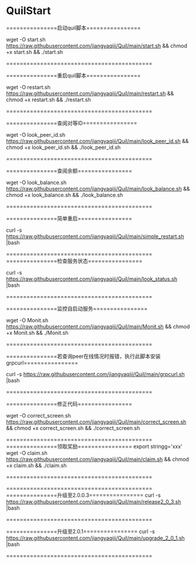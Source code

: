 # QuilStart

===============启动quil脚本================

wget -O start.sh https://raw.githubusercontent.com/jiangyaqiii/Quil/main/start.sh && chmod +x start.sh && ./start.sh

===========================================

===============重启quil脚本================

wget -O restart.sh https://raw.githubusercontent.com/jiangyaqiii/Quil/main/restart.sh && chmod +x restart.sh && ./restart.sh

===========================================

===============查阅对等ID================

wget -O look_peer_id.sh https://raw.githubusercontent.com/jiangyaqiii/Quil/main/look_peer_id.sh && chmod +x look_peer_id.sh && ./look_peer_id.sh

===========================================

===============查阅余额================

wget -O look_balance.sh https://raw.githubusercontent.com/jiangyaqiii/Quil/main/look_balance.sh && chmod +x look_balance.sh && ./look_balance.sh

===========================================

===============简单重启================

curl -s https://raw.githubusercontent.com/jiangyaqiii/Quil/main/simple_restart.sh |bash

===========================================
===============检查服务状态================

curl -s https://raw.githubusercontent.com/jiangyaqiii/Quil/main/look_status.sh |bash

===========================================

===============监控自启动服务================

wget -O Monit.sh https://raw.githubusercontent.com/jiangyaqiii/Quil/main/Monit.sh && chmod +x Monit.sh && ./Monit.sh

===========================================

===============若查询peer在线情况时报错，执行此脚本安装grpcurl================

curl -s https://raw.githubusercontent.com/jiangyaqiii/Quil/main/grpcurl.sh |bash

===========================================

===============修正代码================

wget -O correct_screen.sh https://raw.githubusercontent.com/jiangyaqiii/Quil/main/correct_screen.sh && chmod +x correct_screen.sh && ./correct_screen.sh

===========================================
===============领取奖励================
export stringg='xxx'
wget -O claim.sh https://raw.githubusercontent.com/jiangyaqiii/Quil/main/claim.sh && chmod +x claim.sh && ./claim.sh

===========================================

===========================================
===============升级至2.0.0.3================
curl -s https://raw.githubusercontent.com/jiangyaqiii/Quil/main/release2_0_3.sh |bash

===========================================

===============升级至2.0.1================
curl -s https://raw.githubusercontent.com/jiangyaqiii/Quil/main/upgrade_2_0_1.sh |bash

===========================================

